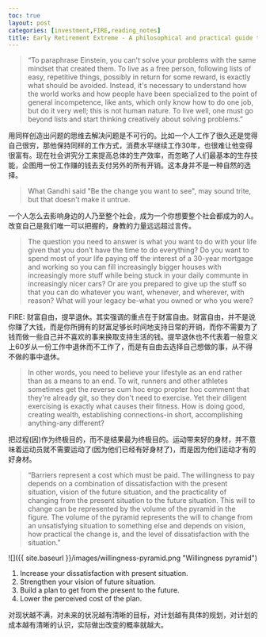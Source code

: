 ```yaml
---
toc: true
layout: post
categories: [investment,FIRE,reading_notes]
title: Early Retirement Extreme - A philosophical and practical guide to financial independence - 2
---
```

> “To paraphrase Einstein, you can't solve your problems with the same mindset that created them. To live as a free person, following lists of easy, repetitive things, possibly in return for some reward, is exactly what should be avoided. Instead, it's necessary to understand how the world works and how people have been specialized to the point of general incompetence, like ants, which only know how to do one job, but do it very well; this is not human nature. To live well, one must go beyond lists and start thinking creatively about solving problems.”

用同样创造出问题的思维去解决问题是不可行的。比如一个人工作了很久还是觉得自己很穷，那他保持同样的工作方式，消费水平继续工作30年，也很难让他变得很富有。现在社会讲究分工来提高总体的生产效率，而忽略了人们最基本的生存技能，企图用一份工作赚的钱去支付另外的所有开销。这本身并不是一种自然的选择。

> What Gandhi said "Be the change you want to see", may sound trite, but that doesn't make it untrue.

一个人怎么去影响身边的人乃至整个社会，成为一个你想要整个社会都成为的人。改变自己是我们唯一可以把握的，身教的力量远远超过言传。

> The question you need to answer is what you want to do with your life given that you don't have the time to do everything? Do you want to spend most of your life paying off the interest of a 30-year mortgage and working so you can fill increasingly bigger houses with increasingly more stuff while being stuck in your daily communte in increasingly nicer cars? Or are you prepared to give up the stuff so that you can do whatever you want, whenever, and wherever, with reason? What will your legacy be-what you owned or who you were?

FIRE: 财富自由，提早退休。其实强调的重点在于财富自由。财富自由，并不是说你赚了大钱，而是你所拥有的财富足够长时间地支持日常的开销，而你不需要为了钱而做一些自己并不喜欢的事来换取支持生活的钱。提早退休也不代表着一般意义上60岁从一份工作中退休而不工作了，而是有自由去选择自己想做的事，从不得不做的事中退休。

> In other words, you need to believe your lifestyle as an end rather than as a means to an end. To wit, runners and other athletes sometimes get the reverse cum hoc ergo propter hoc comment that they're already git, so they don't need to exercise. Yet their diligent exercising is exactly what causes their fitness. How is doing good, creating wealth, establishing connections-in short, accomplishing anything-any different?

把过程(因)作为终极目的，而不是结果最为终极目的。运动带来好的身材，并不意味着运动员就不需要运动了(因为他们已经有好身材了)，而是因为他们运动才有的好身材。

> “Barriers represent a cost which must be paid. The willingness to pay depends on a combination of dissatisfaction with the present situation, vision of the future situation, and the practicality of changing from the present situation to the future situation. This will to change can be represented by the volume of the pyramid in the figure. The volume of the pyramid represents the will to change from an unsatisfying situation to something else and depends on vision, how practical the change is, and the level of dissatisfaction with the situation.”

![]({{ site.baseurl }}/images/willingness-pyramid.png "Willingness pyramid")

> 
1. Increase your dissatisfaction with present situation.
2. Strengthen your vision of future situation.
3. Build a plan to get from the present to the future.
4. Lower the perceived cost of the plan.

对现状越不满，对未来的状况越有清晰的目标，对计划越有具体的规划，对计划的成本越有清晰的认识，实际做出改变的概率就越大。

